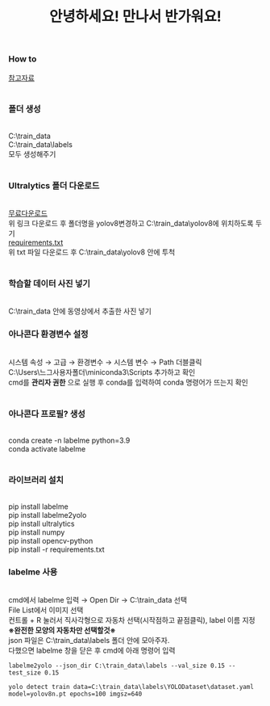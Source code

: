 <header>
  <h1>안녕하세요! 만나서 반가워요!</h1>
</header>
<body>
  <div>
    <h3>How to</h3>
  </div>
  <div>
    <a href="https://made-by-kyu.tistory.com/entry/OpenCV-YOLOv8-%EC%BB%A4%EC%8A%A4%ED%85%80-%ED%95%99%EC%8A%B5-%EB%8D%B0%EC%9D%B4%ED%84%B0-%EB%A7%8C%EB%93%A4%EA%B8%B02">참고자료</a><br><br>
  </div>
  <div>
    <h3>폴더 생성</h3><br>
    C:\train_data <br>
    C:\train_data\labels <br>
    모두 생성해주기 <br><br>
    <h3>Ultralytics 폴더 다운로드</h3><br>
    <a href="https://github.com/ultralytics/ultralytics">무료다운로드</a> <br>
    위 링크 다운로드 후 폴더명을 yolov8변경하고 C:\train_data\yolov8에 위치하도록 두기 <br>
    <a href="https://github.com/Wjfjs/Capstone/files/15374315/requirements.txt">requirements.txt</a><br>
    위 txt 파일 다운로드 후 C:\train_data\yolov8 안에 투척 <br><br>
    <h3>학습할 데이터 사진 넣기</h3><br>
    C:\train_data 안에 동영상에서 추출한 사진 넣기
    <h3>아나콘다 환경변수 설정</h3><br>
    시스템 속성 → 고급 → 환경변수 → 시스템 변수 → Path 더블클릭 <br>
    C:\Users\느그사용자폴더\miniconda3\Scripts 추가하고 확인 <br>
    cmd를 <strong>관리자 권한</strong> 으로 실행 후 conda를 입력하여 conda 명령어가 뜨는지 확인 <br><br>
    <h3>아나콘다 프로필? 생성</h3><br>
    conda create -n labelme python=3.9 <br>
    conda activate labelme <br><br>
    <h3>라이브러리 설치</h3><br>
    pip install labelme <br>
    pip install labelme2yolo <br>
    pip install ultralytics <br>
    pip install numpy <br>
    pip install opencv-python <br>
    pip install -r requirements.txt <br>
    <h3>labelme 사용</h3><br>
    cmd에서 labelme 입력 → Open Dir → C:\train_data 선택 <br>
    File List에서 이미지 선택 <br>
    컨트롤 + R 눌러서 직사각형으로 자동차 선택(시작점하고 끝점클릭), label 이름 지정 <br>
    <strong>※완전한 모양의 자동차만 선택할것※</strong> <br>
    json 파일은 C:\train_data\labels 폴더 안에 모아주자. <br>
    다했으면 labelme 창을 닫은 후 cmd에 아래 명령어 입력 <br>
    <pre><code>labelme2yolo --json_dir C:\train_data\labels --val_size 0.15 --test_size 0.15</code></pre>
    <pre><code>yolo detect train data=C:\train_data\labels\YOLODataset\dataset.yaml model=yolov8n.pt epochs=100 imgsz=640</code></pre>
    
    
    
  </div>
  
</body>
